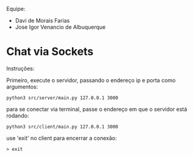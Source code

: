Equipe: 
- Davi de Morais Farias
- Jose Igor Venancio de Albuquerque

# Chat via Sockets

Instruções:

Primeiro, execute o servidor, passando o endereço ip e porta como argumentos:
```
python3 src/server/main.py 127.0.0.1 3000
```


para se conectar via terminal, passe o endereço em que o servidor está rodando:
```
python3 src/client/main.py 127.0.0.1 3000
```

use 'exit' no client para encerrar a conexão:
```
> exit
```